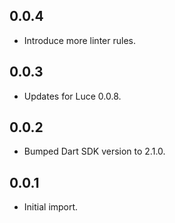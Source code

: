 ## 0.0.4

- Introduce more linter rules.

## 0.0.3

- Updates for Luce 0.0.8.

## 0.0.2

- Bumped Dart SDK version to 2.1.0.

## 0.0.1

- Initial import.
